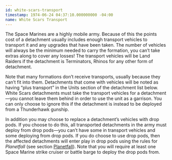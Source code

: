 ```yaml
---
id: white-scars-transport
timestamp: 1974-06-24 04:37:10.000000000 -04:00
name: White Scars Transport
---
```

<p>The Space Marines are a highly mobile army. Because of this the points cost of a detachment usually includes enough transport vehicles to transport it and any upgrades that have been taken. The number of vehicles will always be the minimum needed to carry the formation, you can&rsquo;t take extras along to cover any losses! The transport vehicles will be Land Raiders if the detachment is Terminators, Rhinos for any other form of detachment.</p>

<p>Note that many formations don&rsquo;t receive transports, usually because they can&rsquo;t fit into them. Detachments that come with vehicles will be noted as having <q>plus transport</q> in the Units section of the detachment list below. White Scars detachments must take the transport vehicles for a detachment&mdash;you cannot leave them behind in order to use the unit as a garrison. You can only choose to ignore this if the detachment is instead to be deployed from a Thunderhawk gunship.</p>

<p>In addition you may choose to replace a detachment&rsquo;s vehicles with drop pods. If you choose to do this, all transported detachments in the army must deploy from drop pods&mdash;you can&rsquo;t have some in transport vehicles and some deploying from drop pods. If you do choose to use drop pods, then the affected detachments will enter play in drop pods using the rules for <em>Planetfall</em> (see section <a href="../tournament-pack/#planetfall">Planetfall</a>). Note that you will require at least one Space Marine strike cruiser or battle barge to deploy the drop pods from.</p>